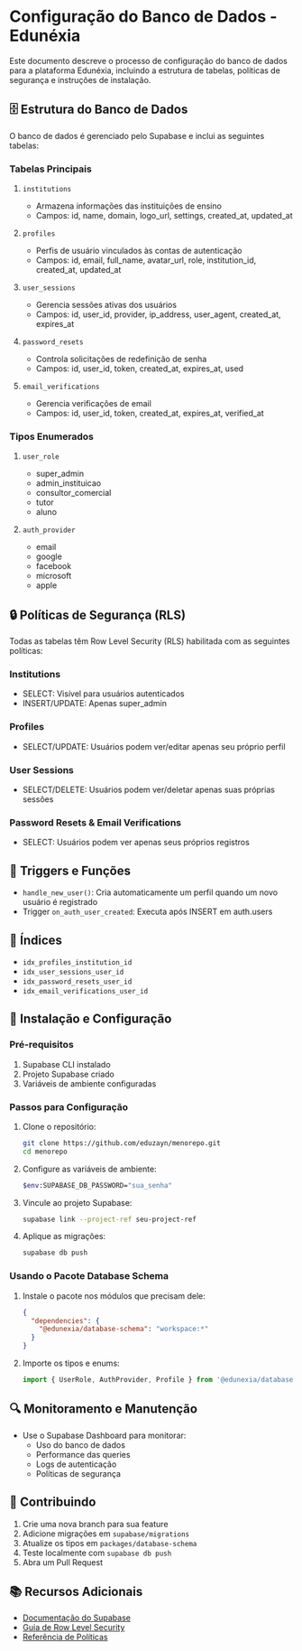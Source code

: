 # Configuração do Banco de Dados - Edunéxia

Este documento descreve o processo de configuração do banco de dados para a plataforma Edunéxia, incluindo a estrutura de tabelas, políticas de segurança e instruções de instalação.

## 🗄️ Estrutura do Banco de Dados

O banco de dados é gerenciado pelo Supabase e inclui as seguintes tabelas:

### Tabelas Principais

1. `institutions`
   - Armazena informações das instituições de ensino
   - Campos: id, name, domain, logo_url, settings, created_at, updated_at

2. `profiles`
   - Perfis de usuário vinculados às contas de autenticação
   - Campos: id, email, full_name, avatar_url, role, institution_id, created_at, updated_at

3. `user_sessions`
   - Gerencia sessões ativas dos usuários
   - Campos: id, user_id, provider, ip_address, user_agent, created_at, expires_at

4. `password_resets`
   - Controla solicitações de redefinição de senha
   - Campos: id, user_id, token, created_at, expires_at, used

5. `email_verifications`
   - Gerencia verificações de email
   - Campos: id, user_id, token, created_at, expires_at, verified_at

### Tipos Enumerados

1. `user_role`
   - super_admin
   - admin_instituicao
   - consultor_comercial
   - tutor
   - aluno

2. `auth_provider`
   - email
   - google
   - facebook
   - microsoft
   - apple

## 🔒 Políticas de Segurança (RLS)

Todas as tabelas têm Row Level Security (RLS) habilitada com as seguintes políticas:

### Institutions
- SELECT: Visível para usuários autenticados
- INSERT/UPDATE: Apenas super_admin

### Profiles
- SELECT/UPDATE: Usuários podem ver/editar apenas seu próprio perfil

### User Sessions
- SELECT/DELETE: Usuários podem ver/deletar apenas suas próprias sessões

### Password Resets & Email Verifications
- SELECT: Usuários podem ver apenas seus próprios registros

## 🔄 Triggers e Funções

- `handle_new_user()`: Cria automaticamente um perfil quando um novo usuário é registrado
- Trigger `on_auth_user_created`: Executa após INSERT em auth.users

## 📑 Índices

- `idx_profiles_institution_id`
- `idx_user_sessions_user_id`
- `idx_password_resets_user_id`
- `idx_email_verifications_user_id`

## 🚀 Instalação e Configuração

### Pré-requisitos

1. Supabase CLI instalado
2. Projeto Supabase criado
3. Variáveis de ambiente configuradas

### Passos para Configuração

1. Clone o repositório:
   ```bash
   git clone https://github.com/eduzayn/menorepo.git
   cd menorepo
   ```

2. Configure as variáveis de ambiente:
   ```bash
   $env:SUPABASE_DB_PASSWORD="sua_senha"
   ```

3. Vincule ao projeto Supabase:
   ```bash
   supabase link --project-ref seu-project-ref
   ```

4. Aplique as migrações:
   ```bash
   supabase db push
   ```

### Usando o Pacote Database Schema

1. Instale o pacote nos módulos que precisam dele:
   ```json
   {
     "dependencies": {
       "@edunexia/database-schema": "workspace:*"
     }
   }
   ```

2. Importe os tipos e enums:
   ```typescript
   import { UserRole, AuthProvider, Profile } from '@edunexia/database-schema';
   ```

## 🔍 Monitoramento e Manutenção

- Use o Supabase Dashboard para monitorar:
  - Uso do banco de dados
  - Performance das queries
  - Logs de autenticação
  - Políticas de segurança

## 🤝 Contribuindo

1. Crie uma nova branch para sua feature
2. Adicione migrações em `supabase/migrations`
3. Atualize os tipos em `packages/database-schema`
4. Teste localmente com `supabase db push`
5. Abra um Pull Request

## 📚 Recursos Adicionais

- [Documentação do Supabase](https://supabase.com/docs)
- [Guia de Row Level Security](https://supabase.com/docs/guides/auth/row-level-security)
- [Referência de Políticas](https://supabase.com/docs/guides/auth/row-level-security/policies) 